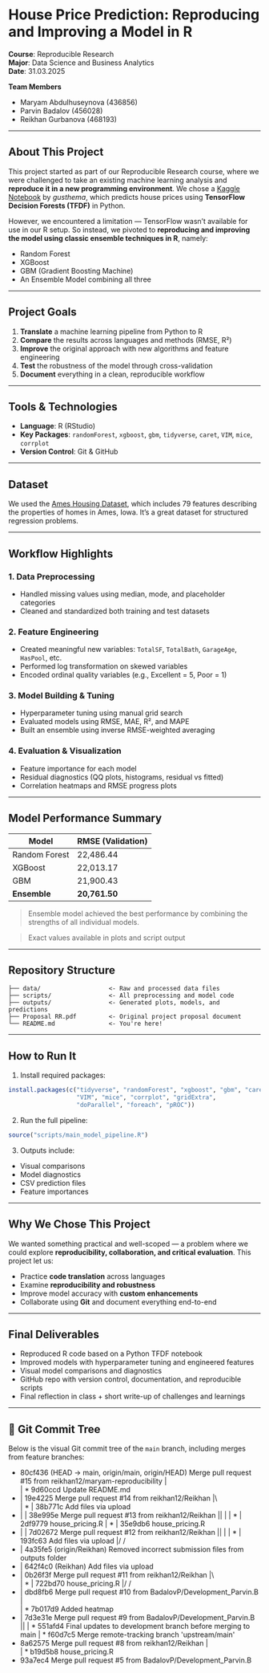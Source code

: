 
# House Price Prediction: Reproducing and Improving a Model in R

**Course**: Reproducible Research  
**Major**: Data Science and Business Analytics  
**Date**: 31.03.2025

**Team Members**  
- Maryam Abdulhuseynova (436856)  
- Parvin Badalov (456028)  
- Reikhan Gurbanova (468193)

---

## About This Project

This project started as part of our Reproducible Research course, where we were challenged to take an existing machine learning analysis and **reproduce it in a new programming environment**. We chose a [Kaggle Notebook](https://www.kaggle.com/code/gusthema/house-prices-prediction-using-tfdf) by *gusthema*, which predicts house prices using **TensorFlow Decision Forests (TFDF)** in Python.

However, we encountered a limitation — TensorFlow wasn’t available for use in our R setup. So instead, we pivoted to **reproducing and improving the model using classic ensemble techniques in R**, namely:

-  Random Forest  
-  XGBoost  
-  GBM (Gradient Boosting Machine)  
-  An Ensemble Model combining all three

---

##  Project Goals

1. **Translate** a machine learning pipeline from Python to R  
2. **Compare** the results across languages and methods (RMSE, R²)  
3. **Improve** the original approach with new algorithms and feature engineering  
4. **Test** the robustness of the model through cross-validation  
5. **Document** everything in a clean, reproducible workflow

---

##  Tools & Technologies

- **Language**: R (RStudio)  
- **Key Packages**: `randomForest`, `xgboost`, `gbm`, `tidyverse`, `caret`, `VIM`, `mice`, `corrplot`  
- **Version Control**: Git & GitHub

---

##  Dataset

We used the [Ames Housing Dataset](https://www.kaggle.com/c/house-prices-advanced-regression-techniques/data), which includes 79 features describing the properties of homes in Ames, Iowa. It’s a great dataset for structured regression problems.

---

##  Workflow Highlights

### 1. Data Preprocessing
- Handled missing values using median, mode, and placeholder categories
- Cleaned and standardized both training and test datasets

### 2. Feature Engineering
- Created meaningful new variables: `TotalSF`, `TotalBath`, `GarageAge`, `HasPool`, etc.  
- Performed log transformation on skewed variables  
- Encoded ordinal quality variables (e.g., Excellent = 5, Poor = 1)

### 3. Model Building & Tuning
- Hyperparameter tuning using manual grid search  
- Evaluated models using RMSE, MAE, R², and MAPE  
- Built an ensemble using inverse RMSE-weighted averaging

### 4. Evaluation & Visualization
- Feature importance for each model  
- Residual diagnostics (QQ plots, histograms, residual vs fitted)  
- Correlation heatmaps and RMSE progress plots

---

##  Model Performance Summary



| Model           | RMSE (Validation) |
|------------------|------------------|
| Random Forest    | 22,486.44        |
| XGBoost          | 22,013.17        |
| GBM              | 21,900.43        |
| **Ensemble**     | **20,761.50**    |

> Ensemble model achieved the best performance by combining the strengths of all individual models.


> Exact values available in plots and script output

---

##  Repository Structure

```
├── data/                   <- Raw and processed data files
├── scripts/                <- All preprocessing and model code
├── outputs/                <- Generated plots, models, and predictions
├── Proposal RR.pdf         <- Original project proposal document
└── README.md               <- You're here!
```

---

##  How to Run It

1. Install required packages:
```r
install.packages(c("tidyverse", "randomForest", "xgboost", "gbm", "caret", 
                   "VIM", "mice", "corrplot", "gridExtra", 
                   "doParallel", "foreach", "pROC"))
```

2. Run the full pipeline:
```r
source("scripts/main_model_pipeline.R")
```

3. Outputs include:
- Visual comparisons
- Model diagnostics
- CSV prediction files
- Feature importances

---

##  Why We Chose This Project

We wanted something practical and well-scoped — a problem where we could explore **reproducibility, collaboration, and critical evaluation**. This project let us:

- Practice **code translation** across languages  
- Examine **reproducibility and robustness**  
- Improve model accuracy with **custom enhancements**  
- Collaborate using **Git** and document everything end-to-end

---

##  Final Deliverables

-  Reproduced R code based on a Python TFDF notebook  
-  Improved models with hyperparameter tuning and engineered features  
-  Visual model comparisons and diagnostics  
-  GitHub repo with version control, documentation, and reproducible scripts  
-  Final reflection in class + short write-up of challenges and learnings

---

## 🌳 Git Commit Tree

Below is the visual Git commit tree of the `main` branch, including merges from feature branches:

* 80cf436 (HEAD -> main, origin/main, origin/HEAD) Merge pull request #15 from reikhan12/maryam-reproducibility
|\
| * 9d60ccd Update README.md
* | 19e4225 Merge pull request #14 from reikhan12/Reikhan
|\ \
| * | 38b771c Add files via upload
* | | 38e995e Merge pull request #13 from reikhan12/Reikhan
|\| |
| * | 2df9779 house_pricing.R
| * | 35e9db6 house_pricing.R
* | | 7d02672 Merge pull request #12 from reikhan12/Reikhan
|\| |
| * | 193fc63 Add files via upload
|/ /
* | 4a35fe5 (origin/Reikhan) Removed incorrect submission files from outputs folder
* | 642f4c0 (Reikhan) Add files via upload
* | 0b26f3f Merge pull request #11 from reikhan12/Reikhan
|\ \
| * | 722bd70 house_pricing.R
|/ /
* | dbd8fb6 Merge pull request #10 from BadalovP/Development_Parvin.B
|\
| * 7b017d9 Added heatmap
* | 7d3e31e Merge pull request #9 from BadalovP/Development_Parvin.B
|\|
| * 551afd4 Final updates to development branch before merging to main
| * f60d7c5 Merge remote-tracking branch 'upstream/main'
* 8a62575 Merge pull request #8 from reikhan12/Reikhan
|\
| * b19d5b8 house_pricing.R
* 93a7ec4 Merge pull request #5 from BadalovP/Development_Parvin.B

